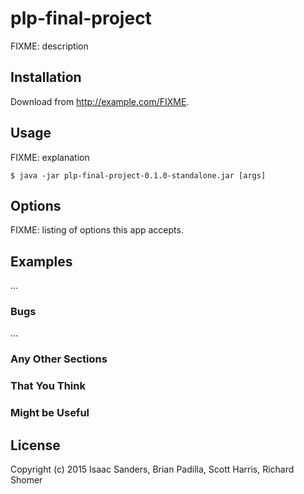 # plp-final-project

FIXME: description

## Installation

Download from http://example.com/FIXME.

## Usage

FIXME: explanation

    $ java -jar plp-final-project-0.1.0-standalone.jar [args]

## Options

FIXME: listing of options this app accepts.

## Examples

...

### Bugs

...

### Any Other Sections
### That You Think
### Might be Useful

## License

Copyright (c) 2015 Isaac Sanders, Brian Padilla, Scott Harris, Richard Shomer
